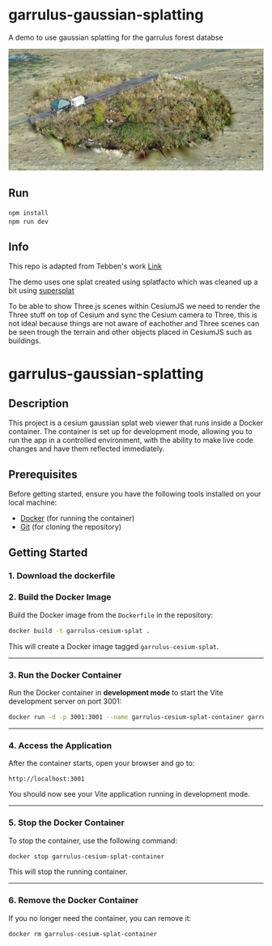 # garrulus-gaussian-splatting

A demo to use gaussian splatting for the garrulus forest databse

![Alt text](./img/garrulus.png "Gaussian Splatting in CesiumJS")

## Run

```sh
npm install
npm run dev
```

## Info

This repo is adapted from Tebben's work [Link](https://github.com/tebben/cesium-gaussian-splatting)

The demo uses one splat created using splatfacto which was cleaned up a bit using [supersplat](https://github.com/playcanvas/supersplat)

To be able to show Three.js scenes within CesiumJS we need to render the Three stuff on top of Cesium and sync the Cesium camera to Three, this is not ideal because things are not aware of eachother and Three scenes can be seen trough the terrain and other objects placed in CesiumJS such as buildings.



# garrulus-gaussian-splatting

## Description

This project is a cesium gaussian splat web viewer that runs inside a Docker container. The container is set up for development mode, allowing you to run the app in a controlled environment, with the ability to make live code changes and have them reflected immediately.

## Prerequisites

Before getting started, ensure you have the following tools installed on your local machine:

- [Docker](https://www.docker.com/get-started) (for running the container)
- [Git](https://git-scm.com/) (for cloning the repository)

## Getting Started

### 1. Download the dockerfile


### 2. Build the Docker Image

Build the Docker image from the `Dockerfile` in the repository:

```bash
docker build -t garrulus-cesium-splat .
```

This will create a Docker image tagged `garrulus-cesium-splat`.

---

### 3. Run the Docker Container

Run the Docker container in **development mode** to start the Vite development server on port 3001:

```bash
docker run -d -p 3001:3001 --name garrulus-cesium-splat-container garrulus-cesium-splat
```

---

### 4. Access the Application

After the container starts, open your browser and go to:

```
http://localhost:3001
```

You should now see your Vite application running in development mode.

---

### 5. Stop the Docker Container

To stop the container, use the following command:

```bash
docker stop garrulus-cesium-splat-container
```

This will stop the running container.

---

### 6. Remove the Docker Container

If you no longer need the container, you can remove it:

```bash
docker rm garrulus-cesium-splat-container
```




